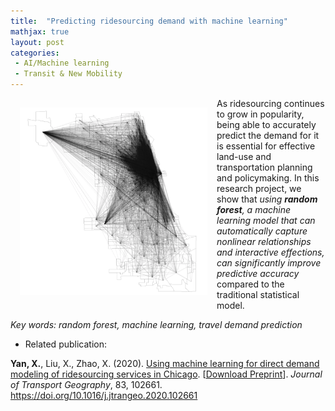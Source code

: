 ```yaml
---
title:  "Predicting ridesourcing demand with machine learning"
mathjax: true
layout: post
categories: 
 - AI/Machine learning
 - Transit & New Mobility
---
```



<img align="left" width="300" height="300" src="https://github.com/jacobyan0/jacobyan0.github.io/raw/master/images/TNCTripFlow.png" style="vertical-align:middle;margin:15px 15px"> As ridesourcing continues to grow in popularity, being able to accurately predict the demand for it is essential for effective land-use and transportation planning and policymaking. In this research project, we show that *using **random forest**, a machine learning model that can automatically capture nonlinear relationships and interactive effections, can significantly improve predictive accuracy* compared to the traditional statistical model.

*Key words: random forest, machine learning, travel demand prediction*

* Related publication:

**Yan, X.**, Liu, X., Zhao, X. (2020). <ins>Using machine learning for direct demand modeling of ridesourcing services in Chicago</ins>. [[Download Preprint](https://www.researchgate.net/profile/Xiang-Yan-8/publication/339003473_Using_Machine_Learning_for_Direct_Demand_Modeling_of_Ridesourcing_Services_in_Chicago/links/5e417894299bf1cdb91f5001/Using-Machine-Learning-for-Direct-Demand-Modeling-of-Ridesourcing-Services-in-Chicago.pdf?_sg%5B0%5D=VcEyQUtWyQZKvQIv9_eak-QwK9_zUUZ7oS3LO7IVNPV9iXLwY4WqJ0xWEdQ0DPOj_0dDfpC47-SkCMKUg4oIrg.gzhJYuTj12OhLiimCp4uM6Pu13CLfs0Ik_2JCLsMO-fDi57eNhAQq2tTZ7FYp_DXCaXc29wTyBVQa1ifTg_O6w.Z0Ofr5HCCn8-9lQczF6_8E-qmF71CikjTh3H7B9cim8fjd-TgT1ZL7ift6zavI-kWj2kfsVLUnBKTgGno9-Fvw&_sg%5B1%5D=SEiZYJWf9TbNrknVzdiOQNgZ0nbsBRToYTOwIWLghUj53Bs5POZYILIP1sB2pyR3Zb9Qjz0r0F8Yt31ZO3ErERHejy73YWWwhHp9Gb-Pyt4f.gzhJYuTj12OhLiimCp4uM6Pu13CLfs0Ik_2JCLsMO-fDi57eNhAQq2tTZ7FYp_DXCaXc29wTyBVQa1ifTg_O6w.Z0Ofr5HCCn8-9lQczF6_8E-qmF71CikjTh3H7B9cim8fjd-TgT1ZL7ift6zavI-kWj2kfsVLUnBKTgGno9-Fvw&_iepl=)]. *Journal of Transport Geography*, 83, 102661. https://doi.org/10.1016/j.jtrangeo.2020.102661
